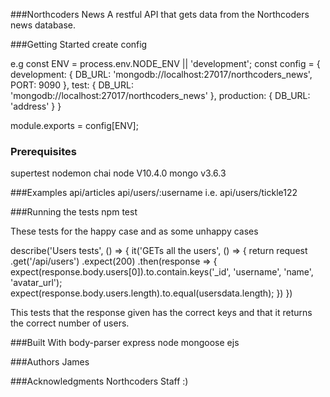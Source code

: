###Northcoders News
A restful API that gets data from the Northcoders news database.

###Getting Started
create config 

e.g 
const ENV = process.env.NODE_ENV || 'development';
const config = {
  development: {
    DB_URL: 'mongodb://localhost:27017/northcoders_news',
    PORT: 9090
  },
  test: {
    DB_URL: 'mongodb://localhost:27017/northcoders_news'
  },
  production: {
    DB_URL: 'address'
  }
}

module.exports = config[ENV];

### Prerequisites
supertest
nodemon
chai
node V10.4.0
mongo v3.6.3

###Examples
api/articles
api/users/:username i.e. api/users/tickle122

###Running the tests
npm test

These tests for the happy case and as some unhappy cases

  describe('Users tests', () => {
    it('GETs all the users', () => {
      return request
        .get('/api/users')
        .expect(200)
        .then(response => {
          expect(response.body.users[0]).to.contain.keys('_id', 'username', 'name', 'avatar_url');
          expect(response.body.users.length).to.equal(usersdata.length);
        })
    })

This tests that the response given has the correct keys and that it returns the correct number of users.

###Built With
body-parser
express
node
mongoose
ejs

###Authors
James 

###Acknowledgments
Northcoders Staff :) 